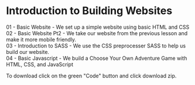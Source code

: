 # Introduction to Building Websites
01 -  Basic Website - We set up a simple website using basic HTML and CSS<br>
02 - Basic Website Pt2 - We take our website from the previous lesson and make it more mobile friendly. <br>
03 - Introduction to SASS - We use the CSS preprocesser SASS to help us build our website.<br>
04 - Basic Javascript - We build a Choose Your Own Adventure Game with HTML, CSS, and JavaScript<br>

To download click on the green "Code" button and click download zip.
